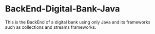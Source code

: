 # BackEnd-Digital-Bank-Java
This is the BackEnd of a digital bank using only Java and its frameworks such as collections and streams frameworks.
